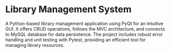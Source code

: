 # Library Management System
A Python-based library management application using PyQt for an intuitive GUI. It offers CRUD operations, follows the MVC architecture, and connects to MySQL database for data persistence. The project includes robust error handling and unit testing with Pytest, providing an efficient tool for managing library resources.
